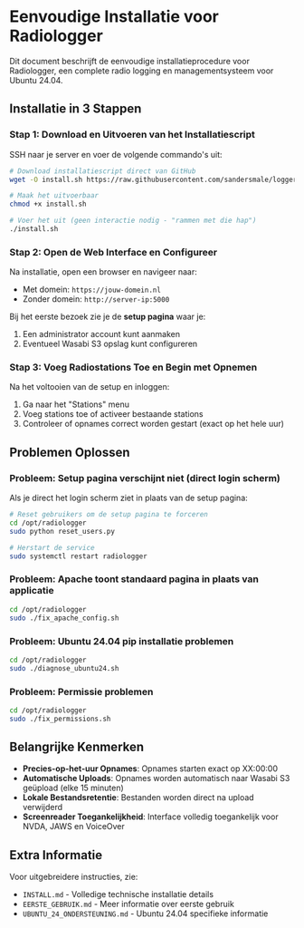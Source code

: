 # Eenvoudige Installatie voor Radiologger

Dit document beschrijft de eenvoudige installatieprocedure voor Radiologger, een complete radio logging en managementsysteem voor Ubuntu 24.04.

## Installatie in 3 Stappen

### Stap 1: Download en Uitvoeren van het Installatiescript

SSH naar je server en voer de volgende commando's uit:

```bash
# Download installatiescript direct van GitHub
wget -O install.sh https://raw.githubusercontent.com/sandersmale/logger/main/install.sh

# Maak het uitvoerbaar
chmod +x install.sh

# Voer het uit (geen interactie nodig - "rammen met die hap")
./install.sh
```

### Stap 2: Open de Web Interface en Configureer

Na installatie, open een browser en navigeer naar:
- Met domein: `https://jouw-domein.nl`
- Zonder domein: `http://server-ip:5000`

Bij het eerste bezoek zie je de **setup pagina** waar je:
1. Een administrator account kunt aanmaken
2. Eventueel Wasabi S3 opslag kunt configureren

### Stap 3: Voeg Radiostations Toe en Begin met Opnemen

Na het voltooien van de setup en inloggen:
1. Ga naar het "Stations" menu
2. Voeg stations toe of activeer bestaande stations
3. Controleer of opnames correct worden gestart (exact op het hele uur)

## Problemen Oplossen

### Probleem: Setup pagina verschijnt niet (direct login scherm)

Als je direct het login scherm ziet in plaats van de setup pagina:

```bash
# Reset gebruikers om de setup pagina te forceren
cd /opt/radiologger
sudo python reset_users.py

# Herstart de service
sudo systemctl restart radiologger
```

### Probleem: Apache toont standaard pagina in plaats van applicatie

```bash
cd /opt/radiologger
sudo ./fix_apache_config.sh
```

### Probleem: Ubuntu 24.04 pip installatie problemen

```bash
cd /opt/radiologger
sudo ./diagnose_ubuntu24.sh
```

### Probleem: Permissie problemen

```bash
cd /opt/radiologger
sudo ./fix_permissions.sh
```

## Belangrijke Kenmerken

- **Precies-op-het-uur Opnames**: Opnames starten exact op XX:00:00
- **Automatische Uploads**: Opnames worden automatisch naar Wasabi S3 geüpload (elke 15 minuten)
- **Lokale Bestandsretentie**: Bestanden worden direct na upload verwijderd
- **Screenreader Toegankelijkheid**: Interface volledig toegankelijk voor NVDA, JAWS en VoiceOver

## Extra Informatie

Voor uitgebreidere instructies, zie:
- `INSTALL.md` - Volledige technische installatie details
- `EERSTE_GEBRUIK.md` - Meer informatie over eerste gebruik
- `UBUNTU_24_ONDERSTEUNING.md` - Ubuntu 24.04 specifieke informatie
